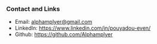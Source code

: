 ### Contact and Links
- Email: alphamplyer@gmail.com
- LinkedIn: https://www.linkedin.com/in/pouyadou-even/
- Github: https://github.com/Alphamplyer
